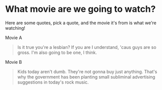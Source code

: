 # What movie are we going to watch?
Here are some quotes, pick a quote, and the movie it's from is what we're
watching!

Movie A
> Is it true you're a lesbian? If you are I understand, 'caus guys are so
gross. I'm also going to be one, I think.

Movie B
> Kids today aren't dumb. They're not gonna buy just anything. That's why the
> government has been planting small subliminal advertising suggestions in
> today's rock music.


